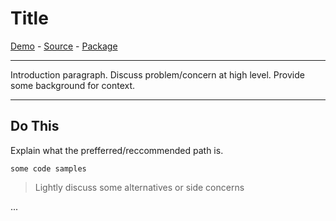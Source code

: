 # Title

[Demo](#) - [Source](#) - [Package](#)

----------

Introduction paragraph.  Discuss problem/concern at high level.  Provide some background for context.

----------

## Do This

Explain what the prefferred/reccommended path is.

```
some code samples
```

> Lightly discuss some alternatives or side concerns
>


...
